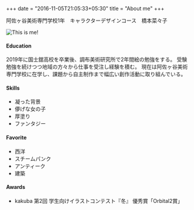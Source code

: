 +++
date = "2016-11-05T21:05:33+05:30"
title = "About me"
+++

阿佐ヶ谷美術専門学校1年　キャラクターデザインコース　橋本菜々子

![This is me!][1]

#### Education

2019年に国士舘高校を卒業後、調布美術研究所で2年間絵の勉強をする。
受験勉強を続けつつ地域の方々から仕事を受注し経験を積む。
現在は阿佐ヶ谷美術専門学校に在学し、課題から自主制作まで幅広い創作活動に取り組んでいる。

#### Skills

- 凝った背景
- 儚げな女の子
- 厚塗り
- ファンタジー

#### Favorite

- 西洋
- スチームパンク
- アンティーク
- 建築

#### Awards

- kakuba 第2回 学生向けイラストコンテスト『冬』 優秀賞「Orbital2賞」

[1]: /img/fukuberururu.jpg
